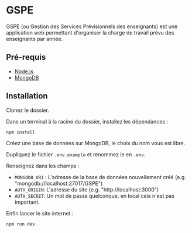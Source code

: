 # GSPE

GSPE (ou Gestion des Services Prévisionnels des enseignants) est une application web permettant d'organiser la charge de travail prévu des enseignants par année.


## Pré-requis

* [Node.js](https://nodejs.org/en/download/package-manager)
* [MongoDB](https://www.mongodb.com/products/self-managed/community-edition)

## Installation

Clonez le dossier.

Dans un terminal à la racine du dossier, installez les dépendances :

```bash
npm install
```

Créez une base de données sur MongoDB, le choix du nom vous est libre.

Dupliquez le fichier `.env.example` et renommez le en `.env`.

Renseignez dans les champs :

* `MONGODB_URI` : L'adresse de la base de données nouvellement créé (e.g. "mongodb://localhost:27017/GSPE")
* `AUTH_ORIGIN`: L'adresse du site (e.g. "http://localhost:3000")
* `AUTH_SECRET`: Un mot de passe quelconque, en local cela n'est pas important.

Enfin lancer le site internet :

```bash
npm run dev
```